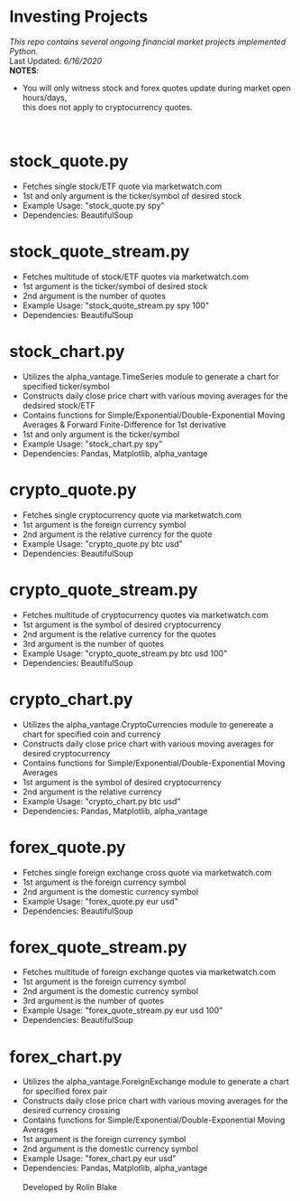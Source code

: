 # Investing Projects
<i>This repo contains several ongoing financial market projects implemented Python.</i><br />
Last Updated: <i>6/16/2020</i><br />
<b>NOTES</b>:<ul>
<li>You will only witness stock and forex quotes update during market open hours/days,<br />
this does not apply to cryptocurrency quotes.</li></ul>
<br />

# stock_quote.py
<ul>
<li>Fetches single stock/ETF quote via marketwatch.com</li>
<li>1st and only argument is the ticker/symbol of desired stock</li>
<li>Example Usage: "stock_quote.py spy"</li>
<li>Dependencies: BeautifulSoup</li></ul>

# stock_quote_stream.py
<ul>
<li>Fetches multitude of stock/ETF quotes via marketwatch.com</li>
<li>1st argument is the ticker/symbol of desired stock</li>
<li>2nd argument is the number of quotes</li>
<li>Example Usage: "stock_quote_stream.py spy 100"</li>
<li>Dependencies: BeautifulSoup</li></ul>

# stock_chart.py
<ul>
<li>Utilizes the alpha_vantage.TimeSeries module to generate a chart for specified ticker/symbol</li>
<li>Constructs daily close price chart with various moving averages for the dedsired stock/ETF</li>
<li>Contains functions for Simple/Exponential/Double-Exponential Moving Averages & Forward Finite-Difference for 1st derivative</li>
<li>1st and only argument is the ticker/symbol</li>
<li>Example Usage: "stock_chart.py spy"</li>
<li>Dependencies: Pandas, Matplotlib, alpha_vantage</li></ul>

# crypto_quote.py
<ul>
<li>Fetches single cryptocurrency quote via marketwatch.com</li>
<li>1st argument is the foreign currency symbol</li>
<li>2nd argument is the relative currency for the quote</li>
<li>Example Usage: "crypto_quote.py btc usd"</li>
<li>Dependencies: BeautifulSoup</li></ul>

# crypto_quote_stream.py
<ul>
<li>Fetches multitude of cryptocurrency quotes via marketwatch.com</li>
<li>1st argument is the symbol of desired cryptocurrency</li>
<li>2nd argument is the relative currency for the quotes</li>
<li>3rd argument is the number of quotes</li>
<li>Example Usage: "crypto_quote_stream.py btc usd 100"</li>
<li>Dependencies: BeautifulSoup</li></ul>

# crypto_chart.py
<ul>
<li>Utilizes the alpha_vantage.CryptoCurrencies module to genereate a chart for specified coin and currency</li>
<li>Constructs daily close price chart with various moving averages for desired cryptocurrency</li>
<li>Contains functions for Simple/Exponential/Double-Exponential Moving Averages</li>
<li>1st argument is the symbol of desired cryptocurrency</li>
<li>2nd argument is the relative currency</li>
<li>Example Usage: "crypto_chart.py btc usd"</li>
<li>Dependencies: Pandas, Matplotlib, alpha_vantage</li></ul>

# forex_quote.py
<ul>
<li>Fetches single foreign exchange cross quote via marketwatch.com</li>
<li>1st argument is the foreign currency symbol</li>
<li>2nd argument is the domestic currency symbol</li>
<li>Example Usage: "forex_quote.py eur usd"</li>
<li>Dependencies: BeautifulSoup</li></ul>

# forex_quote_stream.py
<ul>
<li>Fetches multitude of foreign exchange quotes via marketwatch.com</li>
<li>1st argument is the foreign currency symbol</li>
<li>2nd argument is the domestic currency symbol</li>
<li>3rd argument is the number of quotes</li>
<li>Example Usage: "forex_quote_stream.py eur usd 100"</li>
<li>Dependencies: BeautifulSoup</li></ul>

# forex_chart.py
<ul>
<li>Utilizes the alpha_vantage.ForeignExchange module to generate a chart for specified forex pair</li>
<li>Constructs daily close price chart with various moving averages for the desired currency crossing</li>
<li>Contains functions for Simple/Exponential/Double-Exponential Moving Averages</li>
<li>1st argument is the foreign currency symbol</li>
<li>2nd argument is the domestic currency symbol</li>
<li>Example Usage: "forex_chart.py eur usd"</li>
<li>Dependencies: Pandas, Matplotlib, alpha_vantage</li>
<br />
Developed by Rolin Blake  

